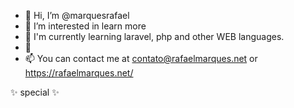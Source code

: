 - 👋 Hi, I’m @marquesrafael
- 👀 I’m interested in learn more
- 🌱 I'm currently learning laravel, php and other WEB languages.
- 💞️
- 📫 You can contact me at contato@rafaelmarques.net or https://rafaelmarques.net/

✨ special ✨
